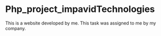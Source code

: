 # Php_project_impavidTechnologies
This is a website developed by me. This task was assigned to me by my company. 
